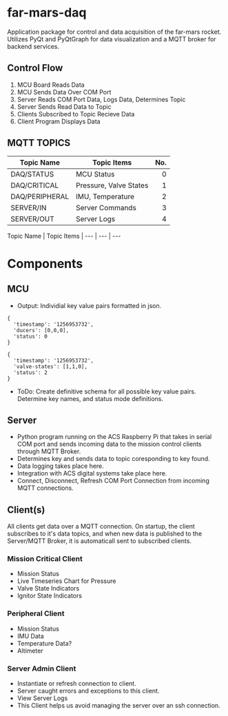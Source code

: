 # far-mars-daq
Application package for control and data acquisition of the far-mars rocket. Utilizes PyQt and PyQtGraph for data visualization and a MQTT broker for backend services.

## Control Flow
1) MCU Board Reads Data
2) MCU Sends Data Over COM Port
3) Server Reads COM Port Data, Logs Data, Determines Topic
4) Server Sends Read Data to Topic
5) Clients Subscribed to Topic Recieve Data
6) Client Program Displays Data

## MQTT TOPICS
| Topic Name     | Topic Items            | No.   |
|----------------|------------------------|------:|
|DAQ/STATUS      | MCU Status             |0      |
|DAQ/CRITICAL    | Pressure, Valve States |1      |
|DAQ/PERIPHERAL  | IMU, Temperature       |2      |
|SERVER/IN       | Server Commands        |3      |
|SERVER/OUT      | Server Logs            |4      |

Topic Name | Topic Items |
--- | --- | ---


# Components
## MCU
- Output: Individial key value pairs formatted in json. 
```
{
  'timestamp': '1256953732',
  'ducers': [0,0,0],
  'status': 0
}
```
```
{
  'timestamp': '1256953732',
  'valve-states': [1,1,0],
  'status': 2
}

```
- ToDo: Create definitive schema for all possible key value pairs. Determine key names, and status mode definitions.

## Server
- Python program running on the ACS Raspberry Pi that takes in serial COM port and sends incoming data to the mission control clients through MQTT Broker.
- Determines key and sends data to topic coresponding to key found.
- Data logging takes place here. 
- Integration with ACS digital systems take place here.
- Connect, Disconnect, Refresh COM Port Connection from incoming MQTT connections.

## Client(s)
All clients get data over a MQTT connection. On startup, the client subscribes to it's data topics, and when new data is published to the Server/MQTT Broker, it is automaticall sent to subscribed clients.
### Mission Critical Client
-  Mission Status
- Live Timeseries Chart for Pressure
- Valve State Indicators
- Ignitor State Indicators
### Peripheral Client
- Mission Status
- IMU Data
- Temperature Data?
- Altimeter

### Server Admin Client
- Instantiate or refresh connection to client. 
- Server caught errors and exceptions to this client.
- View Server Logs
- This Client helps us avoid managing the server over an ssh connection. 

